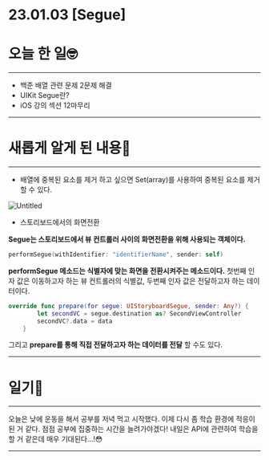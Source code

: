 # 23.01.03 [Segue]

# 오늘 한 일🤓

---

- 백준 배열 관련 문제 2문제 해결
- UIKit Segue란?
- iOS 강의 섹션 12마무리

---

# 새롭게 알게 된 내용📖

---

- 배열에 중복된 요소를 제거 하고 싶으면 Set(array)를 사용하여 중복된 요소를 제거 할 수 있다.

![Untitled](https://s3-us-west-2.amazonaws.com/secure.notion-static.com/02b7863c-1413-40c1-aa04-2119837fc527/Untitled.png)

- 스토리보드에서의 화면전환

**Segue는 스토리보드에서 뷰 컨트롤러 사이의 화면전환을 위해 사용되는 객체이다.**

```swift
performSegue(withIdentifier: "identifierName", sender: self)
```

**performSegue 메소드는 식별자에 맞는 화면을 전환시켜주는 메소드이다.** 첫번째 인자 값은 이동하고자 하는 뷰 컨트롤러의 식별값, 두번째 인자 값은 전달하고자 하는 데이터이다.

```swift
override func prepare(for segue: UIStoryboardSegue, sender: Any?) {
        let secondVC = segue.destination as? SecondViewController
        secondVC?.data = data
    }
```

그리고 **prepare를 통해 직접 전달하고자 하는 데이터를 전달** 할 수도 있다.

---

# 일기💨

---

오늘은 낮에 운동을 해서 공부를 저녁 먹고 시작했다. 이제 다시 좀 학습 환경에 적응이 된 거 같다. 점점 공부에 집중하는 시간을 늘려가야겠다! 내일은 API에 관련하여 학습을 할 거 같은데 매우 기대된다…!😳

---
